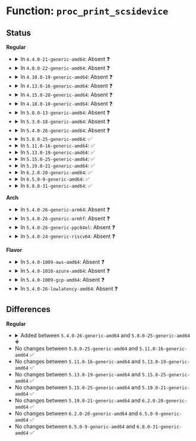 # Function: <code>proc_print_scsidevice</code>

## Status
<b>Regular</b>
<ul>
<li>
<details>
<summary>In <code>4.4.0-21-generic-amd64</code>: Absent ❓</summary>

```json
{
  "name": "proc_print_scsidevice",
  "collision_type": "Unique Static",
  "inline_type": "Full",
  "funcs": [
    {
      "addr": 18446744071584837154,
      "name": "proc_print_scsidevice",
      "external": false,
      "loc": "drivers/scsi/scsi_proc.c:177",
      "file": "drivers/scsi/scsi_proc.c",
      "inline": "not declared, inlined",
      "caller_inline": [
        "drivers/scsi/scsi_proc.c:scsi_seq_show"
      ],
      "caller_func": []
    }
  ],
  "symbols": []
}
```
</details>
</li>
<li>
<details>
<summary>In <code>4.8.0-22-generic-amd64</code>: Absent ❓</summary>

```json
{
  "name": "proc_print_scsidevice",
  "collision_type": "Unique Static",
  "inline_type": "Full",
  "funcs": [
    {
      "addr": 18446744071585199442,
      "name": "proc_print_scsidevice",
      "external": false,
      "loc": "drivers/scsi/scsi_proc.c:177",
      "file": "drivers/scsi/scsi_proc.c",
      "inline": "not declared, inlined",
      "caller_inline": [
        "drivers/scsi/scsi_proc.c:scsi_seq_show"
      ],
      "caller_func": []
    }
  ],
  "symbols": []
}
```
</details>
</li>
<li>
<details>
<summary>In <code>4.10.0-19-generic-amd64</code>: Absent ❓</summary>

```json
{
  "name": "proc_print_scsidevice",
  "collision_type": "Unique Static",
  "inline_type": "Full",
  "funcs": [
    {
      "addr": 18446744071585394159,
      "name": "proc_print_scsidevice",
      "external": false,
      "loc": "drivers/scsi/scsi_proc.c:177",
      "file": "drivers/scsi/scsi_proc.c",
      "inline": "not declared, inlined",
      "caller_inline": [
        "drivers/scsi/scsi_proc.c:scsi_seq_show"
      ],
      "caller_func": []
    }
  ],
  "symbols": []
}
```
</details>
</li>
<li>
<details>
<summary>In <code>4.13.0-16-generic-amd64</code>: Absent ❓</summary>

```json
{
  "name": "proc_print_scsidevice",
  "collision_type": "Unique Static",
  "inline_type": "Full",
  "funcs": [
    {
      "addr": 18446744071585478767,
      "name": "proc_print_scsidevice",
      "external": false,
      "loc": "drivers/scsi/scsi_proc.c:177",
      "file": "drivers/scsi/scsi_proc.c",
      "inline": "not declared, inlined",
      "caller_inline": [
        "drivers/scsi/scsi_proc.c:scsi_seq_show"
      ],
      "caller_func": []
    }
  ],
  "symbols": []
}
```
</details>
</li>
<li>
<details>
<summary>In <code>4.15.0-20-generic-amd64</code>: Absent ❓</summary>

```json
{
  "name": "proc_print_scsidevice",
  "collision_type": "Unique Static",
  "inline_type": "Full",
  "funcs": [
    {
      "addr": 18446744071585910063,
      "name": "proc_print_scsidevice",
      "external": false,
      "loc": "drivers/scsi/scsi_proc.c:178",
      "file": "drivers/scsi/scsi_proc.c",
      "inline": "not declared, inlined",
      "caller_inline": [
        "drivers/scsi/scsi_proc.c:scsi_seq_show"
      ],
      "caller_func": []
    }
  ],
  "symbols": []
}
```
</details>
</li>
<li>
<details>
<summary>In <code>4.18.0-10-generic-amd64</code>: Absent ❓</summary>

```json
{
  "name": "proc_print_scsidevice",
  "collision_type": "Unique Static",
  "inline_type": "Full",
  "funcs": [
    {
      "addr": 18446744071586157391,
      "name": "proc_print_scsidevice",
      "external": false,
      "loc": "drivers/scsi/scsi_proc.c:178",
      "file": "drivers/scsi/scsi_proc.c",
      "inline": "not declared, inlined",
      "caller_inline": [
        "drivers/scsi/scsi_proc.c:scsi_seq_show"
      ],
      "caller_func": []
    }
  ],
  "symbols": []
}
```
</details>
</li>
<li>
<details>
<summary>In <code>5.0.0-13-generic-amd64</code>: Absent ❓</summary>

```json
{
  "name": "proc_print_scsidevice",
  "collision_type": "Unique Static",
  "inline_type": "Full",
  "funcs": [
    {
      "addr": 18446744071586298703,
      "name": "proc_print_scsidevice",
      "external": false,
      "loc": "drivers/scsi/scsi_proc.c:178",
      "file": "drivers/scsi/scsi_proc.c",
      "inline": "not declared, inlined",
      "caller_inline": [
        "drivers/scsi/scsi_proc.c:scsi_seq_show"
      ],
      "caller_func": []
    }
  ],
  "symbols": []
}
```
</details>
</li>
<li>
<details>
<summary>In <code>5.3.0-18-generic-amd64</code>: Absent ❓</summary>

```json
{
  "name": "proc_print_scsidevice",
  "collision_type": "Unique Static",
  "inline_type": "Full",
  "funcs": [
    {
      "addr": 18446744071586541951,
      "name": "proc_print_scsidevice",
      "external": false,
      "loc": "drivers/scsi/scsi_proc.c:178",
      "file": "drivers/scsi/scsi_proc.c",
      "inline": "not declared, inlined",
      "caller_inline": [
        "drivers/scsi/scsi_proc.c:scsi_seq_show"
      ],
      "caller_func": []
    }
  ],
  "symbols": []
}
```
</details>
</li>
<li>
<details>
<summary>In <code>5.4.0-26-generic-amd64</code>: Absent ❓</summary>

```json
{
  "name": "proc_print_scsidevice",
  "collision_type": "Unique Static",
  "inline_type": "Full",
  "funcs": [
    {
      "addr": 18446744071586690271,
      "name": "proc_print_scsidevice",
      "external": false,
      "loc": "drivers/scsi/scsi_proc.c:178",
      "file": "drivers/scsi/scsi_proc.c",
      "inline": "not declared, inlined",
      "caller_inline": [
        "drivers/scsi/scsi_proc.c:scsi_seq_show"
      ],
      "caller_func": []
    }
  ],
  "symbols": []
}
```
</details>
</li>
<li>
<details>
<summary>In <code>5.8.0-25-generic-amd64</code>: ✅</summary>

```c
int proc_print_scsidevice(struct device * dev, void * data)
```

```json
{
  "name": "proc_print_scsidevice",
  "collision_type": "Unique Static",
  "inline_type": "No",
  "funcs": [
    {
      "addr": 18446744071587489808,
      "name": "proc_print_scsidevice",
      "external": false,
      "loc": "drivers/scsi/scsi_proc.c:178",
      "file": "drivers/scsi/scsi_proc.c",
      "inline": "seen, unknown",
      "caller_inline": [],
      "caller_func": [
        "drivers/scsi/scsi_proc.c:scsi_seq_show"
      ]
    }
  ],
  "symbols": [
    {
      "addr": 18446744071587489808,
      "name": "proc_print_scsidevice",
      "section": ".text",
      "bind": "STB_LOCAL",
      "size": 387
    }
  ]
}
```
</details>
</li>
<li>
<details>
<summary>In <code>5.11.0-16-generic-amd64</code>: ✅</summary>

```c
int proc_print_scsidevice(struct device * dev, void * data)
```

```json
{
  "name": "proc_print_scsidevice",
  "collision_type": "Unique Static",
  "inline_type": "No",
  "funcs": [
    {
      "addr": 18446744071587557040,
      "name": "proc_print_scsidevice",
      "external": false,
      "loc": "drivers/scsi/scsi_proc.c:178",
      "file": "drivers/scsi/scsi_proc.c",
      "inline": "seen, unknown",
      "caller_inline": [],
      "caller_func": [
        "drivers/scsi/scsi_proc.c:scsi_seq_show"
      ]
    }
  ],
  "symbols": [
    {
      "addr": 18446744071587557040,
      "name": "proc_print_scsidevice",
      "section": ".text",
      "bind": "STB_LOCAL",
      "size": 387
    }
  ]
}
```
</details>
</li>
<li>
<details>
<summary>In <code>5.13.0-19-generic-amd64</code>: ✅</summary>

```c
int proc_print_scsidevice(struct device * dev, void * data)
```

```json
{
  "name": "proc_print_scsidevice",
  "collision_type": "Unique Static",
  "inline_type": "No",
  "funcs": [
    {
      "addr": 18446744071587439440,
      "name": "proc_print_scsidevice",
      "external": false,
      "loc": "drivers/scsi/scsi_proc.c:178",
      "file": "drivers/scsi/scsi_proc.c",
      "inline": "seen, unknown",
      "caller_inline": [],
      "caller_func": [
        "drivers/scsi/scsi_proc.c:scsi_seq_show"
      ]
    }
  ],
  "symbols": [
    {
      "addr": 18446744071587439440,
      "name": "proc_print_scsidevice",
      "section": ".text",
      "bind": "STB_LOCAL",
      "size": 387
    }
  ]
}
```
</details>
</li>
<li>
<details>
<summary>In <code>5.15.0-25-generic-amd64</code>: ✅</summary>

```c
int proc_print_scsidevice(struct device * dev, void * data)
```

```json
{
  "name": "proc_print_scsidevice",
  "collision_type": "Unique Static",
  "inline_type": "No",
  "funcs": [
    {
      "addr": 18446744071588013168,
      "name": "proc_print_scsidevice",
      "external": false,
      "loc": "drivers/scsi/scsi_proc.c:178",
      "file": "drivers/scsi/scsi_proc.c",
      "inline": "seen, unknown",
      "caller_inline": [],
      "caller_func": [
        "drivers/scsi/scsi_proc.c:scsi_seq_show"
      ]
    }
  ],
  "symbols": [
    {
      "addr": 18446744071588013168,
      "name": "proc_print_scsidevice",
      "section": ".text",
      "bind": "STB_LOCAL",
      "size": 387
    }
  ]
}
```
</details>
</li>
<li>
<details>
<summary>In <code>5.19.0-21-generic-amd64</code>: ✅</summary>

```c
int proc_print_scsidevice(struct device * dev, void * data)
```

```json
{
  "name": "proc_print_scsidevice",
  "collision_type": "Unique Static",
  "inline_type": "No",
  "funcs": [
    {
      "addr": 18446744071589373840,
      "name": "proc_print_scsidevice",
      "external": false,
      "loc": "drivers/scsi/scsi_proc.c:178",
      "file": "drivers/scsi/scsi_proc.c",
      "inline": "seen, unknown",
      "caller_inline": [],
      "caller_func": [
        "drivers/scsi/scsi_proc.c:scsi_seq_show",
        "drivers/scsi/scsi_proc.c:scsi_seq_show"
      ]
    }
  ],
  "symbols": [
    {
      "addr": 18446744071589373840,
      "name": "proc_print_scsidevice",
      "section": ".text",
      "bind": "STB_LOCAL",
      "size": 441
    }
  ]
}
```
</details>
</li>
<li>
<details>
<summary>In <code>6.2.0-20-generic-amd64</code>: ✅</summary>

```c
int proc_print_scsidevice(struct device * dev, void * data)
```

```json
{
  "name": "proc_print_scsidevice",
  "collision_type": "Unique Static",
  "inline_type": "No",
  "funcs": [
    {
      "addr": 18446744071590944480,
      "name": "proc_print_scsidevice",
      "external": false,
      "loc": "drivers/scsi/scsi_proc.c:273",
      "file": "drivers/scsi/scsi_proc.c",
      "inline": "seen, unknown",
      "caller_inline": [],
      "caller_func": [
        "drivers/scsi/scsi_proc.c:scsi_seq_show",
        "drivers/scsi/scsi_proc.c:scsi_seq_show"
      ]
    }
  ],
  "symbols": [
    {
      "addr": 18446744071590944480,
      "name": "proc_print_scsidevice",
      "section": ".text",
      "bind": "STB_LOCAL",
      "size": 441
    }
  ]
}
```
</details>
</li>
<li>
<details>
<summary>In <code>6.5.0-9-generic-amd64</code>: ✅</summary>

```c
int proc_print_scsidevice(struct device * dev, void * data)
```

```json
{
  "name": "proc_print_scsidevice",
  "collision_type": "Unique Static",
  "inline_type": "No",
  "funcs": [
    {
      "addr": 18446744071591288432,
      "name": "proc_print_scsidevice",
      "external": false,
      "loc": "drivers/scsi/scsi_proc.c:273",
      "file": "drivers/scsi/scsi_proc.c",
      "inline": "seen, unknown",
      "caller_inline": [],
      "caller_func": [
        "drivers/scsi/scsi_proc.c:scsi_seq_show",
        "drivers/scsi/scsi_proc.c:scsi_seq_show"
      ]
    }
  ],
  "symbols": [
    {
      "addr": 18446744071591288432,
      "name": "proc_print_scsidevice",
      "section": ".text",
      "bind": "STB_LOCAL",
      "size": 441
    }
  ]
}
```
</details>
</li>
<li>
<details>
<summary>In <code>6.8.0-31-generic-amd64</code>: ✅</summary>

```c
int proc_print_scsidevice(struct device * dev, void * data)
```

```json
{
  "name": "proc_print_scsidevice",
  "collision_type": "Unique Static",
  "inline_type": "No",
  "funcs": [
    {
      "addr": 18446744071591636016,
      "name": "proc_print_scsidevice",
      "external": false,
      "loc": "drivers/scsi/scsi_proc.c:273",
      "file": "drivers/scsi/scsi_proc.c",
      "inline": "seen, unknown",
      "caller_inline": [],
      "caller_func": [
        "drivers/scsi/scsi_proc.c:scsi_seq_show",
        "drivers/scsi/scsi_proc.c:scsi_seq_show"
      ]
    }
  ],
  "symbols": [
    {
      "addr": 18446744071591636016,
      "name": "proc_print_scsidevice",
      "section": ".text",
      "bind": "STB_LOCAL",
      "size": 441
    }
  ]
}
```
</details>
</li>
</ul>
<b>Arch</b>
<ul>
<li>
<details>
<summary>In <code>5.4.0-26-generic-arm64</code>: Absent ❓</summary>

```json
{
  "name": "proc_print_scsidevice",
  "collision_type": "Unique Static",
  "inline_type": "Full",
  "funcs": [
    {
      "addr": 18446603336499597740,
      "name": "proc_print_scsidevice",
      "external": false,
      "loc": "drivers/scsi/scsi_proc.c:178",
      "file": "drivers/scsi/scsi_proc.c",
      "inline": "not declared, inlined",
      "caller_inline": [
        "drivers/scsi/scsi_proc.c:scsi_seq_show"
      ],
      "caller_func": []
    }
  ],
  "symbols": []
}
```
</details>
</li>
<li>
<details>
<summary>In <code>5.4.0-26-generic-armhf</code>: Absent ❓</summary>

```json
{
  "name": "proc_print_scsidevice",
  "collision_type": "Unique Static",
  "inline_type": "Full",
  "funcs": [
    {
      "addr": 3232054300,
      "name": "proc_print_scsidevice",
      "external": false,
      "loc": "drivers/scsi/scsi_proc.c:178",
      "file": "drivers/scsi/scsi_proc.c",
      "inline": "not declared, inlined",
      "caller_inline": [
        "drivers/scsi/scsi_proc.c:scsi_seq_show"
      ],
      "caller_func": []
    }
  ],
  "symbols": []
}
```
</details>
</li>
<li>
<details>
<summary>In <code>5.4.0-26-generic-ppc64el</code>: Absent ❓</summary>

```json
{
  "name": "proc_print_scsidevice",
  "collision_type": "Unique Static",
  "inline_type": "Full",
  "funcs": [
    {
      "addr": 13835058055292899528,
      "name": "proc_print_scsidevice",
      "external": false,
      "loc": "drivers/scsi/scsi_proc.c:178",
      "file": "drivers/scsi/scsi_proc.c",
      "inline": "not declared, inlined",
      "caller_inline": [
        "drivers/scsi/scsi_proc.c:scsi_seq_show"
      ],
      "caller_func": []
    }
  ],
  "symbols": []
}
```
</details>
</li>
<li>
<details>
<summary>In <code>5.4.0-24-generic-riscv64</code>: Absent ❓</summary>

```json
{
  "name": "proc_print_scsidevice",
  "collision_type": "Unique Static",
  "inline_type": "Full",
  "funcs": [
    {
      "addr": 18446743936276786236,
      "name": "proc_print_scsidevice",
      "external": false,
      "loc": "drivers/scsi/scsi_proc.c:178",
      "file": "drivers/scsi/scsi_proc.c",
      "inline": "not declared, inlined",
      "caller_inline": [
        "drivers/scsi/scsi_proc.c:scsi_seq_show"
      ],
      "caller_func": []
    }
  ],
  "symbols": []
}
```
</details>
</li>
</ul>
<b>Flavor</b>
<ul>
<li>
<details>
<summary>In <code>5.4.0-1009-aws-amd64</code>: Absent ❓</summary>

```json
{
  "name": "proc_print_scsidevice",
  "collision_type": "Unique Static",
  "inline_type": "Full",
  "funcs": [
    {
      "addr": 18446744071586380751,
      "name": "proc_print_scsidevice",
      "external": false,
      "loc": "drivers/scsi/scsi_proc.c:178",
      "file": "drivers/scsi/scsi_proc.c",
      "inline": "not declared, inlined",
      "caller_inline": [
        "drivers/scsi/scsi_proc.c:scsi_seq_show"
      ],
      "caller_func": []
    }
  ],
  "symbols": []
}
```
</details>
</li>
<li>
<details>
<summary>In <code>5.4.0-1010-azure-amd64</code>: Absent ❓</summary>

```json
{
  "name": "proc_print_scsidevice",
  "collision_type": "Unique Static",
  "inline_type": "Full",
  "funcs": [
    {
      "addr": 18446744071586222063,
      "name": "proc_print_scsidevice",
      "external": false,
      "loc": "drivers/scsi/scsi_proc.c:178",
      "file": "drivers/scsi/scsi_proc.c",
      "inline": "not declared, inlined",
      "caller_inline": [
        "drivers/scsi/scsi_proc.c:scsi_seq_show"
      ],
      "caller_func": []
    }
  ],
  "symbols": []
}
```
</details>
</li>
<li>
<details>
<summary>In <code>5.4.0-1009-gcp-amd64</code>: Absent ❓</summary>

```json
{
  "name": "proc_print_scsidevice",
  "collision_type": "Unique Static",
  "inline_type": "Full",
  "funcs": [
    {
      "addr": 18446744071586638239,
      "name": "proc_print_scsidevice",
      "external": false,
      "loc": "drivers/scsi/scsi_proc.c:178",
      "file": "drivers/scsi/scsi_proc.c",
      "inline": "not declared, inlined",
      "caller_inline": [
        "drivers/scsi/scsi_proc.c:scsi_seq_show"
      ],
      "caller_func": []
    }
  ],
  "symbols": []
}
```
</details>
</li>
<li>
<details>
<summary>In <code>5.4.0-26-lowlatency-amd64</code>: Absent ❓</summary>

```json
{
  "name": "proc_print_scsidevice",
  "collision_type": "Unique Static",
  "inline_type": "Full",
  "funcs": [
    {
      "addr": 18446744071586750783,
      "name": "proc_print_scsidevice",
      "external": false,
      "loc": "drivers/scsi/scsi_proc.c:178",
      "file": "drivers/scsi/scsi_proc.c",
      "inline": "not declared, inlined",
      "caller_inline": [
        "drivers/scsi/scsi_proc.c:scsi_seq_show"
      ],
      "caller_func": []
    }
  ],
  "symbols": []
}
```
</details>
</li>
</ul>

## Differences
<b>Regular</b>
<ul>
<li>
<details>
<summary>Added between <code>5.4.0-26-generic-amd64</code> and <code>5.8.0-25-generic-amd64</code> ➕</summary>

```c
int proc_print_scsidevice(struct device * dev, void * data)
```
</details>
</li>
<li>
No changes between <code>5.8.0-25-generic-amd64</code> and <code>5.11.0-16-generic-amd64</code> ✅
</li>
<li>
No changes between <code>5.11.0-16-generic-amd64</code> and <code>5.13.0-19-generic-amd64</code> ✅
</li>
<li>
No changes between <code>5.13.0-19-generic-amd64</code> and <code>5.15.0-25-generic-amd64</code> ✅
</li>
<li>
No changes between <code>5.15.0-25-generic-amd64</code> and <code>5.19.0-21-generic-amd64</code> ✅
</li>
<li>
No changes between <code>5.19.0-21-generic-amd64</code> and <code>6.2.0-20-generic-amd64</code> ✅
</li>
<li>
No changes between <code>6.2.0-20-generic-amd64</code> and <code>6.5.0-9-generic-amd64</code> ✅
</li>
<li>
No changes between <code>6.5.0-9-generic-amd64</code> and <code>6.8.0-31-generic-amd64</code> ✅
</li>
</ul>
